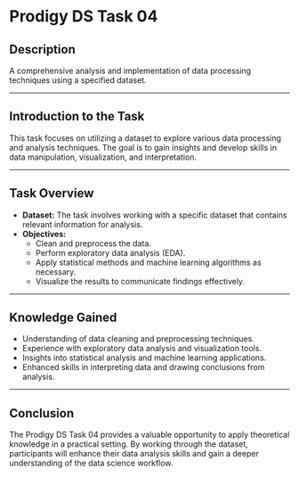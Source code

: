 # Prodigy DS Task 04

## Description
A comprehensive analysis and implementation of data processing techniques using a specified dataset.

---

## Introduction to the Task
This task focuses on utilizing a dataset to explore various data processing and analysis techniques. The goal is to gain insights and develop skills in data manipulation, visualization, and interpretation.

---

## Task Overview
- **Dataset:** The task involves working with a specific dataset that contains relevant information for analysis.
- **Objectives:** 
  - Clean and preprocess the data.
  - Perform exploratory data analysis (EDA).
  - Apply statistical methods and machine learning algorithms as necessary.
  - Visualize the results to communicate findings effectively.

---

## Knowledge Gained
- Understanding of data cleaning and preprocessing techniques.
- Experience with exploratory data analysis and visualization tools.
- Insights into statistical analysis and machine learning applications.
- Enhanced skills in interpreting data and drawing conclusions from analysis.

---

## Conclusion
The Prodigy DS Task 04 provides a valuable opportunity to apply theoretical knowledge in a practical setting. By working through the dataset, participants will enhance their data analysis skills and gain a deeper understanding of the data science workflow.
